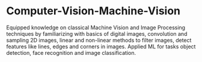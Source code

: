 # Computer-Vision-Machine-Vision
Equipped knowledge on classical Machine Vision and Image Processing techniques by familiarizing with basics of digital images, convolution and sampling 2D images, linear and non-linear methods to filter images, detect features like lines, edges and corners in images. Applied ML for tasks object detection, face recognition and image classification.
